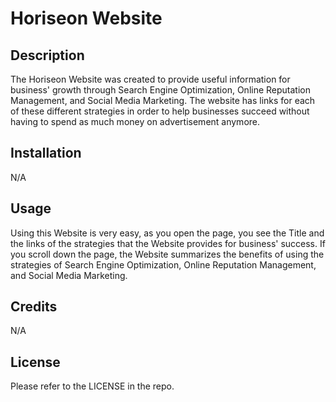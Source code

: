 # Horiseon Website

## Description

The Horiseon Website was created to provide useful information for business' growth through Search Engine Optimization, Online Reputation Management, and Social Media Marketing. The website has links for each of these different strategies in order to help businesses succeed without having to spend as much money on advertisement anymore.

## Installation

N/A

## Usage

Using this Website is very easy, as you open the page, you see the Title and the links of the strategies that the Website provides for business' success. If you scroll down the page, the Website summarizes the benefits of using the strategies of Search Engine Optimization, Online Reputation Management, and Social Media Marketing.

## Credits

N/A

## License

Please refer to the LICENSE in the repo.
